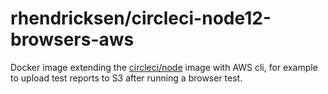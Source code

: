 # rhendricksen/circleci-node12-browsers-aws

Docker image extending the [circleci/node](https://hub.docker.com/r/circleci/node) image with AWS cli, for example to upload test reports to S3 after running a browser test.
